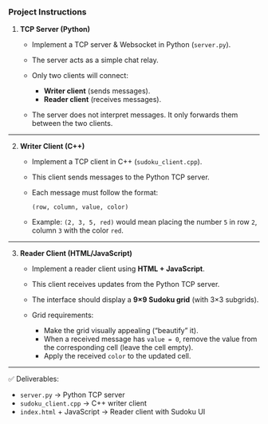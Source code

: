 ### Project Instructions

1. **TCP Server (Python)**

   * Implement a TCP server & Websocket in Python (`server.py`).
   * The server acts as a simple chat relay.
   * Only two clients will connect:

     * **Writer client** (sends messages).
     * **Reader client** (receives messages).
   * The server does not interpret messages. It only forwards them between the two clients.

---

2. **Writer Client (C++)**

   * Implement a TCP client in C++ (`sudoku_client.cpp`).
   * This client sends messages to the Python TCP server.
   * Each message must follow the format:

     ```
     (row, column, value, color)
     ```
   * Example: `(2, 3, 5, red)` would mean placing the number `5` in row `2`, column `3` with the color `red`.

---

3. **Reader Client (HTML/JavaScript)**

   * Implement a reader client using **HTML + JavaScript**.
   * This client receives updates from the Python TCP server.
   * The interface should display a **9×9 Sudoku grid** (with 3×3 subgrids).
   * Grid requirements:

     * Make the grid visually appealing (“beautify” it).
     * When a received message has `value = 0`, remove the value from the corresponding cell (leave the cell empty).
     * Apply the received `color` to the updated cell.

---

✅ Deliverables:

* `server.py` → Python TCP server
* `sudoku_client.cpp` → C++ writer client
* `index.html` + JavaScript → Reader client with Sudoku UI

